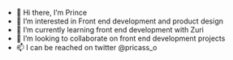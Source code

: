 - 👋 Hi there, I’m Prince
- 👀 I’m interested in Front end development and product design
- 🌱 I’m currently learning front end development with Zuri
- 💞️ I’m looking to collaborate on front end development projects
- 📫 I can be reached on twitter @pricass_o
<!---
Casso77/Casso77 is a ✨ special ✨ repository because its `README.md` (this file) appears on your GitHub profile.
You can click the Preview link to take a look at your changes.
--->
